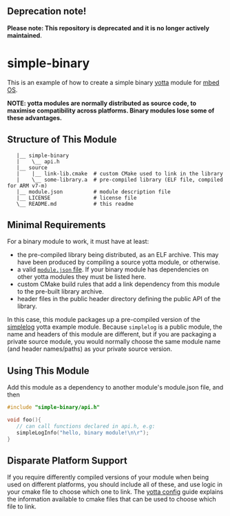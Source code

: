 ## Deprecation note!

**Please note: This repository is deprecated and it is no longer actively maintained**.

# simple-binary

This is an example of how to create a simple binary [yotta](http://yottadocs.mbed.com) module for [mbed OS](https://mbed/com).

**NOTE: yotta modules are normally distributed as source code, to maximise compatibility across platforms. Binary modules lose some of these advantages.**

## Structure of This Module

```
   |__ simple-binary
   |    \__ api.h
   |__ source
   |    |__ link-lib.cmake  # custom CMake used to link in the library
   |    \__ some-library.a  # pre-compiled library (ELF file, compiled for ARM v7-m)
   |__ module.json          # module description file
   |__ LICENSE              # license file
   \__ README.md            # this readme
```

## Minimal Requirements

For a binary module to work, it must have at least:

  * the pre-compiled library being distributed, as an ELF archive. This may
    have been produced by compiling a source yotta module, or otherwise.
  * a valid [`module.json`
    file](http://yottadocs.mbed.com/reference/module.html). If your binary
    module has dependencies on other yotta modules they must be listed here.
  * custom CMake build rules that add a link dependency from this module to the
    pre-built library archive.
  * header files in the public header directory defining the public API of the
    library.

In this case, this module packages up a pre-compiled version of the
[simplelog](http://yottadocs.mbed.com/tutorial/tutorial.html) yotta example
module. Because `simplelog` is a public module, the name and headers of this
module are different, but if you are packaging a private source module, you
would normally choose the same module name (and header names/paths) as your
private source version.

## Using This Module

Add this module as a dependency to another module's module.json file, and then 

```C
#include "simple-binary/api.h"

void foo(){
   // can call functions declared in api.h, e.g:
   simpleLogInfo("hello, binary module!\n\r");   
}
```

## Disparate Platform Support
If you require differently compiled versions of your module when being used on
different platforms, you should include all of these, and use logic in your
cmake file to choose which one to link. The [yotta
config](http://yottadocs.mbed.com/reference/config.html) guide explains the
information available to cmake files that can be used to choose which file to
link.
